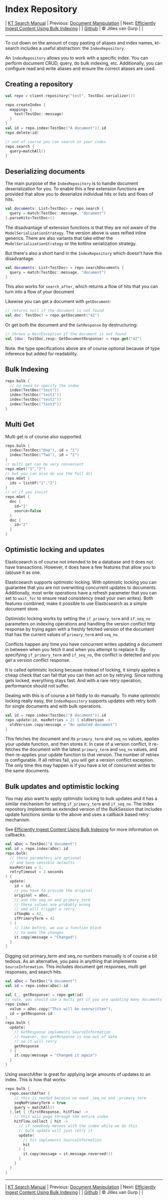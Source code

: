 # Index Repository 

| [KT Search Manual](README.md) | Previous: [Document Manipulation](DocumentManipulation.md) | Next: [Efficiently Ingest Content Using Bulk Indexing](BulkIndexing.md) |
| [Github](https://github.com/jillesvangurp/kt-search) | &copy; Jilles van Gurp |  |

---                

To cut down on the amount of copy pasting of aliases and index names, kt-search includes 
a useful abstraction: the `IndexRepository`.

An `IndexRepository` allows you to work with a specific index. You can perform document CRUD, query,
do bulk indexing, etc. Additionally, you can configure read and write aliases and ensure the correct
aliases are used.

## Creating a repository

```kotlin
val repo = client.repository("test", TestDoc.serializer())

repo.createIndex {
  mappings {
    text(TestDoc::message)
  }
}
val id = repo.index(TestDoc("A document")).id
repo.delete(id)

// and of course you can search in your index
repo.search {
  query=matchAll()
}
```

## Deserializing documents

The main purpose of the `IndexRepository` is to handle document deserialization for you. To enable this
a few extension functions are provided that allow you to deserialize individual hits or lists and flows of 
hits. 

```kotlin
val documents: List<TestDoc> = repo.search {
  query = match(TestDoc::message, "document")
}.parseHits<TestDoc>()
```

The disadvantage of extension functions is that they are not aware of the `ModelSerializationStrategy`.
The version above is uses reified inline generics. There are also variants that take either the 
`ModelSerializationStrategy` or the kotlinx serialization strategy.

But there's also a short hand in the `IndexRepository` which doesn't have this disadvantage.

```kotlin
val documents: List<TestDoc> = repo.searchDocuments {
  query = match(TestDoc::message, "document")
}
```

This also works for `search_after`, which returns a flow of hits that you can turn
into a flow of your document

Likewise you can get a document with `getDocument`:

```kotlin
// returns null if the document is not found
val doc: TestDoc? = repo.getDocument("42")
```

Or get both the document and the `GetResponse` by destructuring:

```kotlin
// throws a RestException if the document is not found
val (doc: TestDoc,resp: GetDocumentResponse) = repo.get("42")
```

Note. the type specifications above are of course optional because of type inference but added for readability.

## Bulk Indexing

```kotlin
repo.bulk {
  // no need to specify the index
  index(TestDoc("test"))
  index(TestDoc("test1"))
  index(TestDoc("test2"))
  index(TestDoc("test3"))
}
```

## Multi Get

Multi get is of course also supported.

```kotlin
repo.bulk {
  index(TestDoc("One"), id = "1")
  index(TestDoc("Two"), id = "2")
}
// multi get can be very convenient
repo.mGet("1","2")
// but you can also do use the full dsl
repo.mGet {
  ids = listOf("1","2")
}
// or if you insist
repo.mGet {
  doc {
    id="1"
    source=false
  }
  doc {
    id="2"
  }
}
```

## Optimistic locking and updates

Elasticsearch is of course not intended to be a database and it does not have transactions. However,
it does have a few features that allow you to (ab)use it as one.

Elasticsearch supports optimistic locking. With optimistic locking you can guarantee that you are not 
overwriting concurrent updates to documents. Additionally, most write operations have a refresh parameter that you can set to `wait_for`
to ensure read consistency (read your own writes). Both features combined, make it possible to use 
Elasticsearch as a simple document store.

Optimistic locking works by setting the `if_primary_term` and `if_seq_no` 
parameters on indexing operations and handling the version conflict http response by trying again with
a freshly fetched version of the document that has the current values of `primary_term` and `seq_no`. 

Conflicts happen any time you have concurrent writes updating a document in between when you fetch it 
and when you attempt to replace it. By specifying `if_primary_term` and `if_seq_no`, the conflict is
detected and you get a version conflict response.

It is called optimistic locking because instead of locking, it simply applies a cheap check that 
can fail that you can then act on by retrying. Since nothing gets locked, everything stays fast. 
And with a rare retry operation, performance should not suffer.

Dealing with this is of course a bit fiddly to do manually. To make optimistic locking really easy,
the `IndexRepository` supports updates with retry both for single documents and with bulk operations.  

```kotlin
val id = repo.index(TestDoc("A document")).id
repo.update(id, maxRetries = 2) { oldVersion ->
  oldVersion.copy(message = "An updated document")
}
```

This fetches the document and its `primary_term` and `seq_no` values, applies your update function, 
and then stores it. In case of a version conflict, it re-fetches the document with the latest 
`primary_term` and `seq_no` values, and then re-applies your update
function to that version. The number of retries is configurable. If all retries fail, you will get a 
version conflict exception. The only time this may happen is if you have a lot of concurrent writes 
to the same documents.

## Bulk updates and optimistic locking

You may also want to apply optimistic locking to bulk updates and it has a similar mechanism for
setting `if_primary_term` and `if_seq_no`. The index repository implements an extended version of the
BulkSession that includes update functions similar to the above and uses a callback based retry mechanism.

See [Efficiently Ingest Content Using Bulk Indexing](BulkIndexing.md) for more information on callbacks.                                

```kotlin
val aDoc = TestDoc("A document")
val id = repo.index(aDoc).id
repo.bulk(
  // these parameters are optional
  // and have sensible defaults
  maxRetries = 1,
  retryTimeout = 2.seconds
) {
  update(
    id = id,
    // you have to provide the original
    original = aDoc,
    // and the seq_no and primary_term
    // these values are probably wrong
    // amd will trigger a retry
    ifSeqNo = 42,
    ifPrimaryTerm = 42
  ) {
    // like before, we use a function block
    // to make the changes
    it.copy(message = "Changed")
  }
}
```

Digging out primary_term and seq_no numbers manually is of course a bit tedious. 
As an alternative, you pass in anything that implements `SourceInformation`. This includes document
get responses, multi get responses, and search hits.

```kotlin
val aDoc = TestDoc("A document")
val id = repo.index(aDoc).id

val (_, getResponse) = repo.get(id)
// note, you should use a multi get if you are updating many documents
repo.index(
  value = aDoc.copy("This will be overwritten"),
  id = getResponse.id
)
repo.bulk {
  update(
    // GetResponse implements SourceInformation
    // however, our getResponse is now out of date
    // so it will retry
    getResponse
  ) {
    it.copy(message = "Changed it again")
  }
}

```

Using searchAfter is great for
applying large amounts of updates to an index. This is how that works:

```kotlin
repo.bulk {
  repo.searchAfter {
    // this is needed because we need _seq_no and _primary_term
    seqNoPrimaryTerm = true
    query = matchAll()
  }.let { (firstResponse, hitFlow) ->
    // this will page through the entire index
    hitFlow.collect { hit ->
      // if somebody messes with the index while we do this
      // bulk update will just retry it
      update(
        // hit implements SourceInformation
        hit
      ) {
        it.copy(message = it.message.reversed())
      }
    }
  }
}
```



---

| [KT Search Manual](README.md) | Previous: [Document Manipulation](DocumentManipulation.md) | Next: [Efficiently Ingest Content Using Bulk Indexing](BulkIndexing.md) |
| [Github](https://github.com/jillesvangurp/kt-search) | &copy; Jilles van Gurp |  |